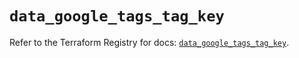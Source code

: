 # `data_google_tags_tag_key`

Refer to the Terraform Registry for docs: [`data_google_tags_tag_key`](https://registry.terraform.io/providers/hashicorp/google/5.16.0/docs/data-sources/tags_tag_key).
